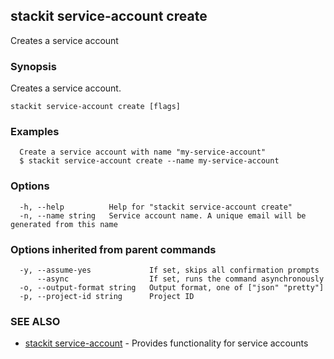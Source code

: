 ## stackit service-account create

Creates a service account

### Synopsis

Creates a service account.

```
stackit service-account create [flags]
```

### Examples

```
  Create a service account with name "my-service-account"
  $ stackit service-account create --name my-service-account
```

### Options

```
  -h, --help          Help for "stackit service-account create"
  -n, --name string   Service account name. A unique email will be generated from this name
```

### Options inherited from parent commands

```
  -y, --assume-yes             If set, skips all confirmation prompts
      --async                  If set, runs the command asynchronously
  -o, --output-format string   Output format, one of ["json" "pretty"]
  -p, --project-id string      Project ID
```

### SEE ALSO

* [stackit service-account](./stackit_service-account.md)	 - Provides functionality for service accounts


